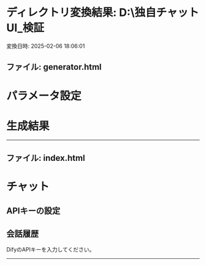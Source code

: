 # ディレクトリ変換結果: D:\独自チャットUI_検証
変換日時: 2025-02-06 18:06:01

## ファイル: generator.html

# パラメータ設定

# 生成結果


---

## ファイル: index.html

# チャット

## APIキーの設定

## 会話履歴

DifyのAPIキーを入力してください。


---

